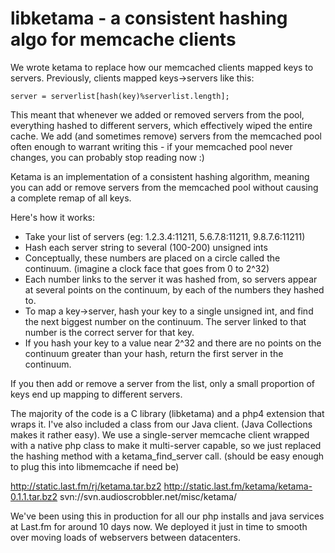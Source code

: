# libketama - a consistent hashing algo for memcache clients #

We wrote ketama to replace how our memcached clients mapped keys to servers. Previously, clients mapped keys->servers like this:

```
server = serverlist[hash(key)%serverlist.length];
```

This meant that whenever we added or removed servers from the pool, everything hashed to different servers, which effectively wiped the entire cache. We add (and sometimes remove) servers from the memcached pool often enough to warrant writing this - if your memcached pool never changes, you can probably stop reading now :)

Ketama is an implementation of a consistent hashing algorithm, meaning you can add or remove servers from the memcached pool without causing a complete remap of all keys.

Here's how it works:

* Take your list of servers (eg: 1.2.3.4:11211, 5.6.7.8:11211, 9.8.7.6:11211)
* Hash each server string to several (100-200) unsigned ints
* Conceptually, these numbers are placed on a circle called the continuum. (imagine a clock face that goes from 0 to 2^32)
* Each number links to the server it was hashed from, so servers appear at several points on the continuum, by each of the numbers they hashed to.
* To map a key->server, hash your key to a single unsigned int, and find the next biggest number on the continuum. The server linked to that number is the correct server for that key.
* If you hash your key to a value near 2^32 and there are no points on the continuum greater than your hash, return the first server in the continuum.

If you then add or remove a server from the list, only a small proportion of keys end up mapping to different servers.


The majority of the code is a C library (libketama) and a php4 extension that wraps it. I've also included a class from our Java client. (Java Collections makes it rather easy). We use a single-server memcache client wrapped with a native php class to make it multi-server capable, so we just replaced the hashing method with a ketama_find_server call. (should be easy enough to plug this into libmemcache if need be)

http://static.last.fm/rj/ketama.tar.bz2
http://static.last.fm/ketama/ketama-0.1.1.tar.bz2
svn://svn.audioscrobbler.net/misc/ketama/

We've been using this in production for all our php installs and java services at Last.fm for around 10 days now. We deployed it just in time to smooth over moving loads of webservers between datacenters.